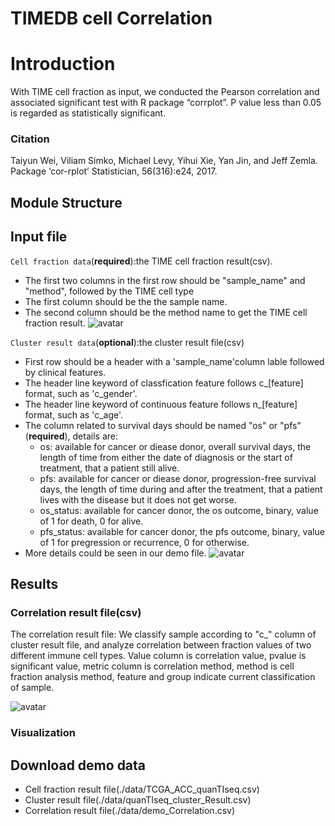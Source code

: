 # TIMEDB cell Correlation
# Introduction
With TIME cell fraction as input, we conducted the Pearson correlation and associated significant test with R package “corrplot”. P value less than 0.05 is regarded as statistically significant.


### Citation
 Taiyun Wei, Viliam Simko, Michael Levy, Yihui Xie, Yan Jin, and Jeff Zemla. Package ‘cor-rplot’ Statistician, 56(316):e24, 2017.
  
## Module Structure


## Input file
`Cell fraction data`(**required**):the TIME cell fraction result(csv).
*  The first two columns in the first row should be "sample_name" and "method", followed by the TIME cell type
*  The first column should be the the sample name.
*  The second column should be the method name to get the TIME cell fraction result.
![avatar](./plots/input_cell_fraction.jpg)

`Cluster result data`(**optional**):the cluster result file(csv)
  - First row should be a header with a 'sample_name'column lable followed by clinical features.
  - The header line keyword of classfication feature follows c_[feature] format, such as 'c_gender'.
  - The header line keyword of continuous feature follows n_[feature] format, such as 'c_age'.
  - The column related to survival days should be named "os" or "pfs"(**required**), details are:
    - os: available for cancer or diease donor, overall survival days, the length of time from either the date of diagnosis or the start of treatment, that a patient still alive.
    - pfs: available for cancer or diease donor, progression-free survival days, the length of time during and after the treatment, that a patient lives with the disease but it does not get worse.
    - os_status: available for cancer donor, the os outcome, binary, value of 1 for death, 0 for alive.
    - pfs_status: available for cancer donor, the pfs outcome, binary, value of 1 for pregression or recurrence, 0 for otherwise.
  - More details could be seen in our demo file.
![avatar](./plots/input_clinical_data.jpg)

## Results

### Correlation result file(csv)
The correlation result file: We classify sample according to "c_" column of cluster result file, and analyze correlation between fraction values of two different immune cell types. Value column is correlation value, pvalue is significant value, metric column is correlation method, method is cell fraction analysis method, feature and group indicate current classification of sample.

![avatar](./plots/correlation.jpg)
### Visualization





## Download demo data
- Cell fraction result file(./data/TCGA_ACC_quanTIseq.csv)
- Cluster result file(./data/quanTIseq_cluster_Result.csv)
- Correlation result file(./data/demo_Correlation.csv)